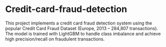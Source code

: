 # Credit-card-fraud-detection
This project implements a credit card fraud detection system using the popular Credit Card Fraud Dataset (Europe, 2013 – 284,807 transactions). The model is trained with LightGBM to handle class imbalance and achieve high precision/recall on fraudulent transactions. 
